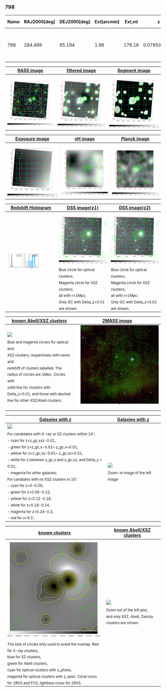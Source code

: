 <div STYLE="page-break-after: always;"></div>

### 798

|Name|RAJ2000[deg]|DEJ2000[deg] |Ext[arcmin]| Ext,ml | z | z_src| C|GC(XSZ,Delta_z<0.01)| GC(OPT,Delta_z<0.01)|GC| R_sig[arcmin] | R500[arcmin] | R500[Mpc]| CRsig[c/s] | CR500[c/s] |L500[1E44 erg/s]|F500[1E-12 erg/s/cm^2]| M500[1E14 Msun]|Tx[keV]|Cnt_sig|Beta|Rc[arcmin]|Comment|Alias|
|---|---|---|---|---|---|------|---|--------|---------|----------|---|---|---|---|---|---|---|---|---|---|---|---|---|---|
|798| 284.499| 65.194| 1.96| 176.16| 0.0765(0.005)| z1,| G| -| -| N, Tar| 12.212| 9.027| 0.785| 0.174(0.014)| 0.167(0.014)| 0.413(0.017)| 2.874(0.118)| 1.48(0.03)| 2.79(0.04)| 622.2| 0.721(-0.066+0.087)| 3.454(-0.539+0.635)| An SZ cluster with no $z$ and offset = 0.05 Mpc| t059|

|[RASS image](../image/798/798_img.pdf)|[filtered image](../image/798/798_fil.pdf)|[Segment image](../image/798/798_seg.pdf)|
|-------------------|--------------------|-------------------|
| <img src="../image/798/798_img.png" width="300">  | <img src="../image/798/798_fil.png" width="300">   | <img src="../image/798/798_seg.png" width="300">  |

|[Exposure image](../image/798/798_mex.pdf)| [nH image](../image/798/798_nh.pdf)| [Planck image](../image/798/798_p.pdf)|
|-------------------|--------------------|-------------------|
|<img src="../image/798/798_mex.png" width="300">   | <img src="../image/798/798_nh.png" width="300">    | <img src="../image/798/798_p.png" width="300"> |

|[Redshift Histogram](../image/798/798_zg.pdf) | [DSS image(z1)](../image/798/798_dss_z1.pdf)      |  [DSS image(z2)](../image/798/798_dss_z2.pdf)    |
|-------------------|--------------------|-------------------|
|<img src="../image/798/798_zg.png" width="300"> |<img src="../image/798/798_dss_z1.png" width="300"> <sub><br>Blue circle for optical clusters; <br>Magenta circle for XSZ clusters; <br>all with r=1Mpc; <br>Only GC with Delta_z<0.01 are shown. </sub>| <img src="../image/798/798_dss_z2.png" width="300"><sub><br>Blue circle for optical clusters; <br>Magenta circle for XSZ clusters; <br>all with r=1Mpc; <br>Only GC with Delta_z<0.01 are shown. </sub> |

|[known Abell/XSZ clusters](../image/798/798_m.pdf) | [2MASS image](../image/798/798_2mass.pdf)      |
|-------------------|-------------------|
|<img src=../image/798/798_m.png width="300"> <br><sub>Blue and magenta circles for optical and <br>XSZ clusters, respectively with name and <br>redshift of clusters labelled. The <br>radius of circles are 1Mpc. Circles with <br>solid line for clusters with <br>Delta_z<0.01, and those with dashed <br>line for other XSZ/Abell clusters.        </sub>|<img src="../image/798/798_2mass.png" width="300">  |

|[Galaxies with z](../image/798/798_opt_ned.pdf) |[Galaxies with z](../image/798/798_opt_ned_zoom.pdf) |
|-------------------|-------------------|
| <img src=../image/798/798_opt_ned.png width="300"> <br><sub> For candidates with X-ray or SZ clusters within 10': <br> - cyan for z<z_gc,xsz-0.01, <br> - green for z=z_gc,x-0.01~ z_gc,x+0.01, <br> - yellow for z=z_gc,sz-0.01~ z_gc,sz+0.01, <br> - white for z between z_gc,x and z_gc,sz, and Delta_z > 0.01, <br> - magenta for other galaxies; <br>For candiates with no XSZ clusters in 10': <br> - cyan for z=0-0.06, <br> - green for z=0.06-0.12, <br> - yellow for z=0.12-0.18, <br> - white for z=0.18-0.24, <br> - magenta for z=0.24-0.3, <br> - red for z>0.3 ;  </sub>|<img src=../image/798/798_opt_ned_zoom.png width="300">  <br><sub> Zoom-in image of the left image</sub>|

|[known clusters](../image/798/798_gc.pdf) |[known Abell/XSZ clusters](../image/798/798_gc_large.pdf) |
|-------------------|-------------------|
| <img src=../image/798/798_gc.png width="300"> <br><sub> The size of circles only used to avoid the overlap. Red for X-ray clusters, <br> blue for SZ clusters, <br> green for Abell clusters, <br> cyan for optical clusters with z_photo, <br> magenta for optical clusters with z_spec. Coral cross for 1RXS and FCS, lightblue cross for 2RXS. </sub>|<img src=../image/798/798_gc_large.png width="300"> <br><sub> Zoom out of the left plot, <br> and only XSZ, Abell, Zwicky clusters are shown. </sub> |




